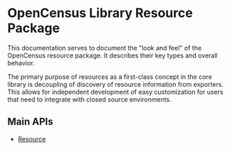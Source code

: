 # OpenCensus Library Resource Package
This documentation serves to document the "look and feel" of the OpenCensus resource package.
It describes their key types and overall behavior.

The primary purpose of resources as a first-class concept in the core library is decoupling
of discovery of resource information from exporters. This allows for independent development
of easy customization for users that need to integrate with closed source environments.

## Main APIs
* [Resource](Resource.md)
